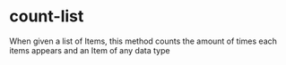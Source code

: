 # count-list
When given a list of Items, this method counts the amount of times each items appears and an Item of any data type

